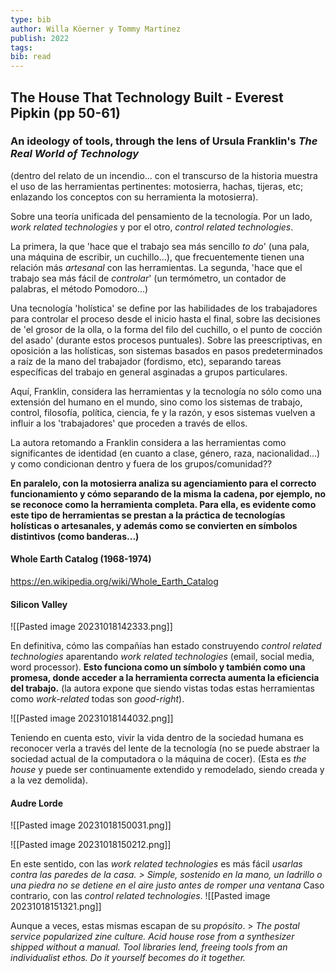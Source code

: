 ```yaml
---
type: bib
author: Willa Köerner y Tommy Martinez
publish: 2022
tags: 
bib: read
---
```

## The House That Technology Built - Everest Pipkin (pp 50-61)
### An ideology of tools, through the lens of Ursula Franklin's *The Real World of Technology*

(dentro del relato de un incendio... con el transcurso de la historia muestra el uso de las herramientas pertinentes: motosierra, hachas, tijeras, etc; enlazando los conceptos con su herramienta la motosierra).

Sobre una teoría unificada del pensamiento de la tecnología. Por un lado, *work related technologies* y por el otro, *control related technologies*.

La primera, la que 'hace que el trabajo sea más sencillo *to do*' (una pala, una máquina de escribir, un cuchillo...), que frecuentemente tienen una relación más *artesanal* con las herramientas. La segunda, 'hace que el trabajo sea más fácil de *controlar*' (un termómetro, un contador de palabras, el método Pomodoro...)

Una tecnología 'holística' se define por las habilidades de los trabajadores para controlar el proceso desde el inicio hasta el final, sobre las decisiones de 'el grosor de la olla, o la forma del filo del cuchillo, o el punto de cocción del asado' (durante estos procesos puntuales).
Sobre las preescriptivas, en oposición a las holísticas, son sistemas basados en pasos predeterminados a raíz de la mano del trabajador (fordismo, etc), separando tareas específicas del trabajo en general asginadas a grupos particulares.

Aquí, Franklin, considera las herramientas y la tecnología no sólo como una extensión del humano en el mundo, sino como los sistemas de trabajo, control, filosofía, política, ciencia, fe y la razón, y esos sistemas vuelven a influir a los 'trabajadores' que proceden a través de ellos.

La autora retomando a Franklin considera a las herramientas como significantes de identidad (en cuanto a clase, género, raza, nacionalidad...) y como condicionan dentro y fuera de los grupos/comunidad??

**En paralelo, con la motosierra analiza su agenciamiento para el correcto funcionamiento y cómo separando de la misma la cadena, por ejemplo, no se reconoce como la herramienta completa. Para ella, es evidente como este tipo de herramientas se prestan a la práctica de tecnologías holísticas o artesanales, y además como se convierten en símbolos distintivos (como banderas...)**

#### Whole Earth Catalog (1968-1974)
https://en.wikipedia.org/wiki/Whole_Earth_Catalog

#### Silicon Valley
![[Pasted image 20231018142333.png]]

En definitiva, cómo las compañías han estado construyendo *control related technologies* aparentando *work related technologies* (email, social media, word processor). **Esto funciona como un símbolo y también como una promesa, donde acceder a la herramienta correcta aumenta la eficiencia del trabajo.** (la autora expone que siendo vistas todas estas herramientas como *work-related* todas son *good-right*).

![[Pasted image 20231018144032.png]]

Teniendo en cuenta esto, vivir la vida dentro de la sociedad humana es reconocer verla a través del lente de la tecnología (no se puede abstraer la sociedad actual de la computadora o la máquina de cocer). (Esta es *the house* y puede ser continuamente extendido y remodelado, siendo creada y a la vez demolida).
#### Audre Lorde
![[Pasted image 20231018150031.png]]

![[Pasted image 20231018150212.png]]

En este sentido, con las *work related technologies* es más fácil *usarlas contra las paredes de la casa.*
	*> Simple, sostenido en la mano, un ladrillo o una piedra no se detiene en el aire justo antes de romper una ventana*
Caso contrario, con las *control related technologies*.
![[Pasted image 20231018151321.png]]

Aunque a veces, estas mismas escapan de su *propósito*. 
	> *The postal service popularized zine culture. Acid house rose from a synthesizer shipped without a manual. Tool libraries lend, freeing tools from an individualist ethos. Do it yourself becomes do it together.*

